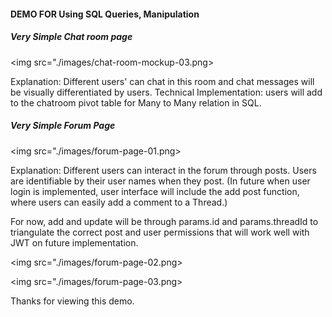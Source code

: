 <h4> DEMO FOR Using SQL Queries, Manipulation <h4>

<h5> Very Simple Chat room page </h5>

<img src="./images/chat-room-mockup-03.png>

Explanation: Different users' can chat in this room and chat messages will be visually differentiated by users.
Technical Implementation: users will add to the chatroom pivot table for Many to Many relation in SQL.

<h5> Very Simple Forum Page </h5>

<img src="./images/forum-page-01.png>

Explanation: Different users can interact in the forum through posts. Users are identifiable by their user names when they post. (In future when user login is implemented, user interface will include the add post function, where users can easily add a comment to a Thread.)

For now, add and update will be through params.id and params.threadId to triangulate the correct post and user permissions that will work well with JWT on future implementation.

<img src="./images/forum-page-02.png>

<img src="./images/forum-page-03.png>

Thanks for viewing this demo.